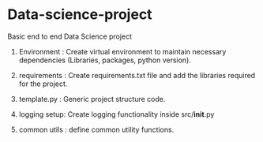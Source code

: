 # Data-science-project
Basic end to end Data Science project 

1. Environment : Create virtual environment to maintain necessary dependencies (Libraries, packages, python version).

2. requirements : Create requirements.txt file and add the libraries required for the project.

3. template.py : Generic project structure code.

4. logging setup: Create logging functionality inside src/__init__.py

5. common utils : define common utility functions.
